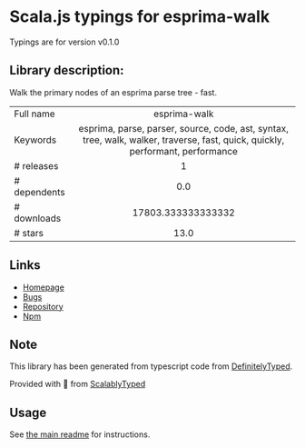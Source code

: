
# Scala.js typings for esprima-walk

Typings are for version v0.1.0

## Library description:
Walk the primary nodes of an esprima parse tree - fast.

|                    |                 |
| ------------------ | :-------------: |
| Full name          | esprima-walk |
| Keywords           | esprima, parse, parser, source, code, ast, syntax, tree, walk, walker, traverse, fast, quick, quickly, performant, performance |
| # releases         | 1 |
| # dependents       | 0.0 |
| # downloads        | 17803.333333333332 |
| # stars            | 13.0 |

## Links
- [Homepage](https://github.com/jrajav/esprima-walk)
- [Bugs](https://github.com/jrajav/esprima-walk/issues)
- [Repository](https://github.com/jrajav/esprima-walk)
- [Npm](https://www.npmjs.com/package/esprima-walk)
    


## Note
This library has been generated from typescript code from [DefinitelyTyped](https://definitelytyped.org).

Provided with :purple_heart: from [ScalablyTyped](https://github.com/oyvindberg/ScalablyTyped)

## Usage
See [the main readme](../../readme.md) for instructions.


